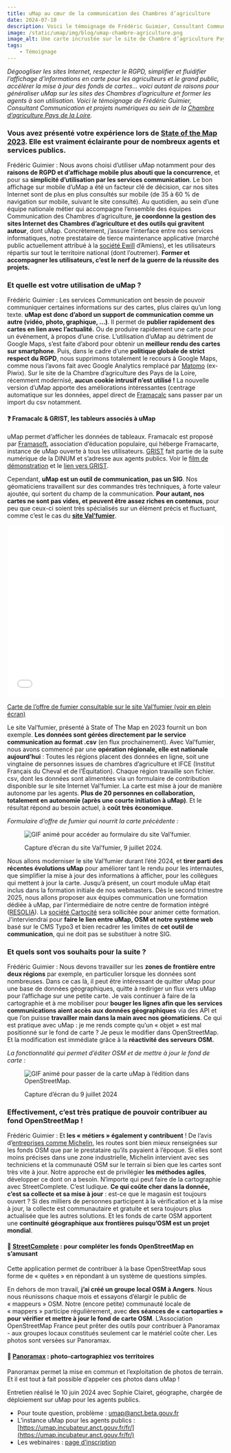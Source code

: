 ```yaml
---
title: uMap au cœur de la communication des Chambres d’agriculture
date: 2024-07-10
description: Voici le témoignage de Frédéric Guimier, Consultant Communication et projets numériques au sein de la Chambre d’agriculture Pays de la Loire.
image: /static/umap/img/blog/umap-chambre-agriculture.png
image_alt: Une carte incrustée sur le site de Chambre d’agriculture Pays de la Loire.
tags:
    - Témoignage
---
```



*Dégoogliser les sites Internet, respecter le RGPD, simplifier et fluidifier l’affichage d’informations en carte pour les agriculteurs et le grand public, accélérer la mise à jour des fonds de cartes… voici autant de raisons pour généraliser uMap sur les sites des Chambres d’agriculture et former les agents à son utilisation. Voici le témoignage de Frédéric Guimier, Consultant Communication et projets numériques au sein de la [Chambre d’agriculture Pays de la Loire](https://pays-de-la-loire.chambres-agriculture.fr/).*

### Vous avez présenté votre expérience lors de [State of the Map 2023](https://peertube.openstreetmap.fr/w/iLpz3PziyVbt86wQsAdFVB?start=2s). Elle est vraiment éclairante pour de nombreux agents et services publics.

Frédéric Guimier : Nous avons choisi d’utiliser uMap notamment pour des **raisons de RGPD et d’affichage mobile plus abouti que la concurrence**, et pour sa **simplicité d’utilisation par les services communication**. Le bon affichage sur mobile d’uMap a été un facteur clé de décision, car nos sites Internet sont de plus en plus consultés sur mobile (de 35 à 60 % de navigation sur mobile, suivant le site consulté).
Au quotidien, au sein d’une équipe nationale métier qui accompagne l’ensemble des équipes Communication des Chambres d’agriculture, **je coordonne la gestion des sites Internet des Chambres d’agriculture et des outils qui gravitent autour**, dont uMap. Concrètement, j’assure l’interface entre nos services informatiques, notre prestataire de tierce maintenance applicative (marché public actuellement attribué à la [société Ewill](https://www.agence-ewill.com/) d’Amiens), et les utilisateurs répartis sur tout le territoire national (dont l’outremer). **Former et accompagner les utilisateurs, c’est le nerf de la guerre de la réussite des projets.**

### Et quelle est votre utilisation de uMap ?

Frédéric Guimier : Les services Communication ont besoin de pouvoir communiquer certaines informations sur des cartes, plus claires qu’un long texte. **uMap est donc d’abord un support de communication comme un autre (vidéo, photo, graphique, …)**. Il permet de **publier rapidement des cartes en lien avec l’actualité.** Ou de produire rapidement une carte pour un événement, à propos d’une crise.
L’utilisation d’uMap au détriment de Google Maps, s’est faite d’abord pour obtenir un **meilleur rendu des cartes sur smartphone**. Puis, dans le cadre d’une **politique globale de strict respect du RGPD**, nous supprimons totalement le recours à  Google Maps, comme nous l’avons fait avec Google Analytics remplacé par [Matomo](https://fr.matomo.org/) (ex-Piwix). Sur le site de la Chambre d’agriculture des Pays de la Loire, récemment modernisé, **aucun cookie intrusif n’est utilisé !**
La nouvelle version d’uMap apporte des améliorations intéressantes (centrage automatique sur les données, appel direct de [Framacalc](https://framacalc.org/abc/fr/) sans passer par un import du csv notamment.

<div class="fr-alert fr-alert--info">
<h4 class="fr-alert__title">❓ Framacalc & GRIST, les tableurs associés à uMap</h4>

uMap permet d’afficher les données de tableaux. Framacalc est proposé par [Framasoft](https://framasoft.org/fr/), association d’éducation populaire, qui héberge Framacarte, instance de uMap ouverte à tous les utilisateurs. [GRIST](https://donnees.incubateur.anct.gouv.fr/toolbox/grist) fait partie de la suite numérique de la DINUM et s’adresse aux agents publics. Voir le [film de démonstration](https://tube.numerique.gouv.fr/w/kya6m1aFtgDcy2LMkgUBya) et le [lien vers GRIST](https://grist.incubateur.net/).

</div>

Cependant, **uMap est un outil de communication, pas un SIG**. Nos géomaticiens travaillent sur des commandes très techniques, à forte valeur ajoutée, qui sortent du champ de la communication. **Pour autant, nos cartes ne sont pas vides, et peuvent être assez riches en contenus**, pour peu que ceux-ci soient très spécialisés sur un élément précis et fluctuant, comme c’est le cas du **[site Val’fumier](https://valorisation-fumier-ifce.chambres-agriculture.fr/)**.

<iframe width="100%" height="400px" frameborder="0" allowfullscreen allow="geolocation" src="//umap.openstreetmap.fr/fr/map/valfumier_757298?scaleControl=false&miniMap=false&scrollWheelZoom=false&zoomControl=true&editMode=disabled&moreControl=true&searchControl=null&tilelayersControl=null&embedControl=null&datalayersControl=true&onLoadPanel=caption&captionBar=false&captionMenus=true"></iframe><p><a href="//umap.openstreetmap.fr/fr/map/valfumier_757298?scaleControl=false&miniMap=false&scrollWheelZoom=true&zoomControl=true&editMode=disabled&moreControl=true&searchControl=null&tilelayersControl=null&embedControl=null&datalayersControl=true&onLoadPanel=caption&captionBar=false&captionMenus=true">Carte de l’offre de fumier consultable sur le site Val’fumier (voir en plein écran)</a></p>

Le site Val’fumier, présenté à State of The Map en 2023 fournit un bon exemple. **Les données sont gérées directement par le service communication au format .csv** (en flux prochainement).
Avec Val’fumier, nous avons commencé par une **opération régionale, elle est nationale aujourd’hui** :
Toutes les régions placent des données en ligne, soit une vingtaine de personnes issues de chambres d’agriculture et IFCE (Institut Français du Cheval et de l’Équitation). Chaque région travaille son fichier. csv, dont les données sont alimentées via un formulaire de contribution disponible sur le site Internet Val’fumier. La carte est mise à jour de manière autonome par les agents. **Plus de 20 personnes en collaboration, totalement en autonomie (après une courte initiation à uMap)**. Et le résultat répond au besoin actuel, à **coût très économique**.

*Formulaire d’offre de fumier qui nourrit la carte précédente :*

<figure>
<img src="/static/umap/img/blog/valfumier-formulaire.gif" class="fr-responsive-img" alt="GIF animé pour accéder au formulaire du site Val’fumier.">
<figcaption>

Capture d’écran du site Val’fumier, 9 juillet 2024.

</figcaption>
</figure>



Nous allons moderniser le site Val’fumier durant l’été 2024, et **tirer parti des récentes évolutions uMap** pour améliorer tant le rendu pour les internautes, que simplifier la mise à jour des informations à afficher, pour les collègues qui mettent à jour la carte.
Jusqu’à présent, un court module uMap était inclus dans la formation initiale de nos webmasters. Dès le second trimestre 2025, nous allons proposer aux équipes communication une formation dédiée à uMap, par l’intermédiaire de notre centre de formation intégré ([RESOLIA](https://resolia.chambres-agriculture.fr/)). La [société Cartocité](https://cartocite.fr/) sera sollicitée pour animer cette formation.  J’interviendrai pour **faire le lien entre uMap, OSM et notre système web** basé sur le CMS Typo3 et bien recadrer les limites de **cet outil de communication**, qui ne doit pas se substituer à notre SIG.

### Et quels sont vos souhaits pour la suite ?

Frédéric Guimier : Nous devons travailler sur les **zones de frontière entre deux régions** par exemple, en particulier lorsque les données sont nombreuses. Dans ce cas là, il peut être intéressant de quitter uMap pour une base de données géographiques, quitte à rediriger un flux vers uMap pour l’affichage sur une petite carte.
Je vais continuer à faire de la cartographie et à me mobiliser pour **bouger les lignes afin que les services communications aient accès aux données géographiques** via des API et que l’on puisse **travailler main dans la main avec nos géomaticiens**.
Ce qui est pratique avec uMap : je me rends compte qu’un « objet » est mal positionné sur le fond de carte ? Je peux le modifier dans OpenStreetMap. Et la modification est immédiate grâce à la **réactivité des serveurs OSM.**

*La fonctionnalité qui permet d’éditer OSM et de mettre à jour le fond de carte :*

<figure>
<img src="/static/umap/img/blog/osm-edition-fond-carte.gif" class="fr-responsive-img" alt="GIF animé pour passer de la carte uMap à l’édition dans OpenStreetMap.">
<figcaption>

Capture d’écran du 9 juillet 2024

</figcaption>
</figure>



### Effectivement, c’est très pratique de pouvoir contribuer au fond OpenStreetMap !

Frédéric Guimier : Et **les « métiers » également y contribuent** ! De l’avis d’[entreprises comme Michelin](https://peertube.openstreetmap.fr/w/4VUXE5v4YKwNvt8gz9Pe1c), les routes sont bien mieux renseignées sur les fonds OSM que par le prestataire qu’ils payaient à l’époque. Si elles sont moins précises dans une zone industrielle, Michelin intervient avec ses techniciens et la communauté OSM sur le terrain si bien que les cartes sont très vite à jour.
Notre approche est de privilégier **les méthodes agiles**, développer ce dont on a besoin. N’importe qui peut faire de la cartographie avec StreetComplete. C’est ludique. **Ce qui coûte cher dans la donnée, c’est sa collecte et sa mise à jour** : est-ce que le magasin est toujours ouvert ? Si des milliers de personnes participent à la vérification et à la mise à jour, la collecte est communautaire et gratuite et sera toujours plus actualisée que les autres solutions. Et les fonds de carte OSM apportent une **continuité géographique aux frontières puisqu’OSM est un projet mondial**.

<div class="fr-alert fr-alert--info">
<h4 class="fr-alert__title">🔆 <a href="https://streetcomplete.app/">StreetComplete</a> : pour compléter les fonds OpenStreetMap en s’amusant</h4>

Cette application permet de contribuer à la base OpenStreetMap sous forme de « quêtes » en répondant à un système de questions simples.

</div>

En dehors de mon travail, **j’ai créé un groupe local OSM à Angers**. Nous nous réunissons chaque mois et essayons d’élargir le public de « mappeurs » OSM. Notre (encore petite) communauté locale de « mappers » participe régulièrement, avec **des séances de « cartoparties » pour vérifier et mettre à jour le fond de carte OSM**. L’Association OpenStreetMap France peut prêter des outils pour contribuer à Panoramax - aux groupes locaux constitués seulement car le matériel coûte cher. Les photos sont versées sur Panoramax.

<div class="fr-alert fr-alert--info">
<h4 class="fr-alert__title">🔆 <a href="https://panoramax.fr/#focus=pic&map=20/48.8458639/2.4248417&pic=7bde6d85-a442-4f1b-bd87-86197157b8f0&speed=250&xyz=266.00/0.00/55">Panoramax</a> : photo-cartographiez vos territoires</h4>

Panoramax permet la mise en commun et l’exploitation de photos de terrain. Et il est tout à fait possible d’appeler ces photos dans uMap !

</div>

<div class="fr-alert fr-alert--info">

Entretien réalisé le 10 juin 2024 avec Sophie Clairet, géographe, chargée de déploiement sur uMap pour les agents publics.

* Pour toute question, problème : umap@anct.beta.gouv.fr
* L’instance uMap pour les agents publics : [https://umap.incubateur.anct.gouv.fr/fr/](https://umap.incubateur.anct.gouv.fr/fr/)
* Les webinaires : [page d’inscription](https://grist.incubateur.anct.gouv.fr/o/anct/forms/uaGwXjRXcWmiZCRmU72vjv/94)

</div>
